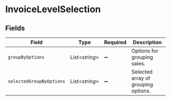 # InvoiceLevelSelection


## Fields

| Field                               | Type                                | Required                            | Description                         |
| ----------------------------------- | ----------------------------------- | ----------------------------------- | ----------------------------------- |
| `groupByOptions`                    | List<*string*>                      | :heavy_minus_sign:                  | Options for grouping sales.         |
| `selectedGroupByOptions`            | List<*string*>                      | :heavy_minus_sign:                  | Selected array of grouping options. |